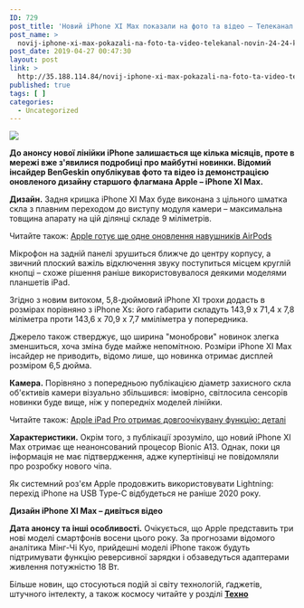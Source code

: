 ```yaml
---
ID: 729
post_title: 'Новий iPhone XI Max показали на фото та відео — Телеканал новин 24 &#8212; 24 Канал'
post_name: >
  novij-iphone-xi-max-pokazali-na-foto-ta-video-telekanal-novin-24-24-kanal
post_date: 2019-04-27 00:47:30
layout: post
link: >
  http://35.188.114.84/novij-iphone-xi-max-pokazali-na-foto-ta-video-telekanal-novin-24-24-kanal/
published: true
tags: [ ]
categories:
  - Uncategorized
---
```

 <div><img src="https://24tv.ua/resources/photos/news/201904/1146069.jpg" class="ff-og-image-inserted"></div><p id="newsAnnotation"><strong>До анонсу нової лінійки iPhone залишається ще кілька місяців, проте в мережі вже з'явилися подробиці про майбутні новинки. Відомий інсайдер BenGeskin опублікував фото та відео із демонстрацією оновленого дизайну старшого флагмана Apple – iPhone XI Max.</strong></p><div id="newsSummary" readability="76.268117938826">
<p dir="ltr"><strong>Дизайн.</strong> Задня кришка iPhone XI Max буде виконана з цільного шматка скла з плавним переходом до виступу модуля камери – максимальна товщина апарату на цій ділянці складе 9 міліметрів.</p>
<p class="read-also cke-markup" dir="ltr">Читайте також:&nbsp;<a class="more-link" data-name="Apple готує ще одне оновлення навушників AirPods" data-photosrc="https://24tv.ua/resources/photos/news/260x153_DIR/201904/1145592.jpg?201904123724" href="https://24tv.ua/techno/apple_gotuye_shhe_odne_onovlennya_navushnikiv_airpods_n1145592">Apple готує ще одне оновлення навушників AirPods</a></p>
<p dir="ltr">Мікрофон на задній панелі зрушиться ближче до центру корпусу, а звичний плоский важіль відключення звуку поступиться місцем круглій кнопці – схоже рішення раніше використовувалося деякими моделями планшетів iPad.</p>
<p dir="ltr">Згідно з новим витоком, 5,8-дюймовий iPhone XI трохи додасть в розмірах порівняно з iPhone Xs: його габарити складуть 143,9 x 71,4 x 7,8 міліметра проти 143,6 x 70,9 x 7,7 мміліметра у попередника.</p> <p dir="ltr">Джерело також стверджує, що ширина "моноброви"&nbsp;новинок злегка зменшиться, хоча зміна буде майже непомітною. Розміри iPhone XI Max інсайдер не приводить, відомо лише, що новинка отримає дисплей розміром 6,5 дюйма.</p> <p dir="ltr"><strong>Камера.</strong> Порівняно з попередньою публікацією діаметр захисного скла об'єктивів камери візуально збільшився: імовірно, світлосила сенсорів новинки буде вище, ніж у попередніх моделей лінійки.</p>
<p class="read-also cke-markup" dir="ltr">Читайте також: <a class="more-link" data-name="Apple iPad Pro отримає довгоочікувану функцію: деталі" data-photosrc="https://24tv.ua/resources/photos/news/260x153_DIR/201904/1145496.jpg?201904145211" href="https://24tv.ua/techno/apple_ipad_pro_otrimaye_dovgoochikuvanu_funktsiyu_detali_n1145496">Apple iPad Pro отримає довгоочікувану функцію: деталі</a></p>
<p dir="ltr"><strong>Характеристики.</strong> Окрім того, з публікації зрозуміло, що новий&nbsp;iPhone XI Max отримає ще неанонсований процесор Bionic&nbsp;A13. Однак, поки ця інформація не має підтвердження, адже купертінівці не повідомляли про розробку нового чіпа.</p>
<p dir="ltr">Як системний роз'єм Apple продовжить використовувати Lightning: перехід iPhone на USB Type-C відбудеться не раніше 2020 року.</p>
<p dir="ltr"><strong>Дизайн iPhone XI Max – дивіться відео</strong></p> <p dir="ltr"><strong>Дата анонсу та інші особливості.</strong> Очікується, що Apple представить три нові моделі смартфонів восени цього року. За прогнозами відомого аналітика Мінг-Чі Куо, прийдешні моделі iPhone також будуть підтримувати функцію реверсивної зарядки і обзаведуться адаптерами живлення потужністю 18 Вт.</p>
<p class="insert cke-markup" dir="ltr">Більше новин, що стосуються подій зі світу технологій, ґаджетів, штучного інтелекту, а також космосу читайте у розділі <strong><a href="https://24tv.ua/techno/tehno_tag5908/">Техно</a></strong></p>
</div> 